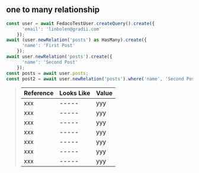 ## one to many relationship

```typescript
const user = await FedacoTestUser.createQuery().create({
      'email': 'linbolen@gradii.com'
    });
await (user.newRelation('posts') as HasMany).create({
      'name': 'First Post'
    });
await user.newRelation('posts').create({
      'name': 'Second Post'
    });
const posts = await user.posts;
const post2 = await user.newRelation('posts').where('name', 'Second Post').first();
```

> | Reference | Looks Like | Value |
> | ------ | ----- | ----- |
> | xxx | ----- | yyy |
> | xxx | ----- | yyy |
> | xxx | ----- | yyy |
> | xxx | ----- | yyy |
> | xxx | ----- | yyy |
> | xxx | ----- | yyy |
> | xxx | ----- | yyy |
